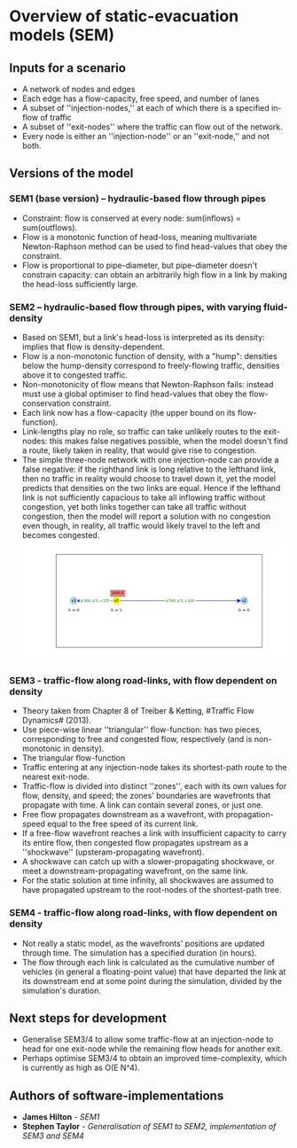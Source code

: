 # Overview of static-evacuation models (SEM)

## Inputs for a scenario
* A network of nodes and edges
* Each edge has a flow-capacity, free speed, and number of lanes
* A subset of ''injection-nodes,'' at each of which there is a specified in-flow of traffic
* A subset of ''exit-nodes'' where the traffic can flow out of the network.
* Every node is either an ''injection-node'' or an ''exit-node,'' and not both.

## Versions of the model

### SEM1 (base version) – hydraulic-based flow through pipes
* Constraint: flow is conserved at every node: sum(inflows) = sum(outflows).
* Flow is a monotonic function of head-loss, meaning multivariate Newton-Raphson method can be used to find head-values that obey the constraint.
* Flow is proportional to pipe-diameter, but pipe-diameter doesn't constrain capacity: can obtain an arbitrarily high flow in a link by making the head-loss sufficiently large. 

### SEM2 – hydraulic-based flow through pipes, with varying fluid-density
* Based on SEM1, but a link's head-loss is interpreted as its density: implies that flow is density-dependent.
* Flow is a non-monotonic function of density, with a "hump": densities below the hump-density correspond to freely-flowing traffic, densities above it to congested traffic.
* Non-monotonicity of flow means that Newton-Raphson fails: instead must use a global optimiser to find head-values that obey the flow-conservation constraint.
* Each link now has a flow-capacity (the upper bound on its flow-function).
* Link-lengths play no role, so traffic can take unlikely routes to the exit-nodes: this makes false negatives possible, when the model doesn't find a route, likely taken in reality, that would give rise to congestion.
* The simple three-node network with one injection-node can provide a false negative: if the righthand link is long relative to the lefthand link, then no traffic in reality would choose to travel down it, yet the model predicts that densities on the two links are equal. Hence if the lefthand link is not sufficiently capacious to take all inflowing traffic without congestion, yet both links together can take all traffic without congestion, then the model will report a solution with no congestion even though, in reality, all traffic would likely travel to the left and becomes congested.
![title](threenodefalsenegative-triangularflowfn-1000.png)

### SEM3 - traffic-flow along road-links, with flow dependent on density
* Theory taken from Chapter 8 of Treiber & Ketting, #Traffic Flow Dynamics# (2013).
* Use piece-wise linear ''triangular'' flow-function: has two pieces, corresponding to free and congested flow, respectively (and is non-monotonic in density).
* The triangular flow-function 
* Traffic entering at any injection-node takes its shortest-path route to the nearest exit-node.
* Traffic-flow is divided into distinct ''zones'', each with its own values for flow, density, and speed; the zones' boundaries are wavefronts that propagate with time. A link can contain several zones, or just one.
* Free flow propagates downstream as a wavefront, with propagation-speed equal to the free speed of its current link.
* If a free-flow wavefront reaches a link with insufficient capacity to carry its entire flow, then congested flow propagates upstream as a ''shockwave'' (upsteram-propagating wavefront). 
* A shockwave can catch up with a slower-propagating shockwave, or meet a downstream-propagating wavefront, on the same link.
* For the static solution at time infinity, all shockwaves are assumed to have propagated upstream to the root-nodes of the shortest-path tree.

### SEM4 - traffic-flow along road-links, with flow dependent on density
* Not really a static model, as the wavefronts' positions are updated through time. The simulation has a specified duration (in hours).
* The flow through each link is calculated as the cumulative number of vehicles (in general a floating-point value) that have departed the link at its downstream end at some point during the simulation, divided by the simulation's duration.



## Next steps for development
* Generalise SEM3/4 to allow some traffic-flow at an injection-node to head for one exit-node while the remaining flow heads for another exit.
* Perhaps optimise SEM3/4 to obtain an improved time-complexity, which is currently as high as O(E N^4).


## Authors of software-implementations
* **James Hilton** - *SEM1*
* **Stephen Taylor** - *Generalisation of SEM1 to SEM2, implementation of SEM3 and SEM4* 
